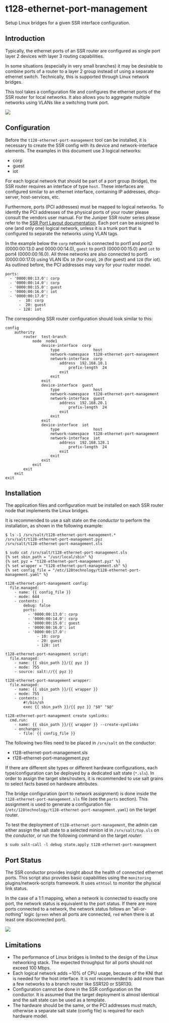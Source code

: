 # t128-ethernet-port-management

Setup Linux bridges for a given SSR interface configuration.


## Introduction

Typically, the ethernet ports of an SSR router are configured as single port layer 2 devices with layer 3 routing capabilities.

In some situations (especially in very small branches) it may be desirable to combine ports of a router to a layer 2 group instead of using a separate ethernet switch. Technically, this is supported through Linux network bridges.

This tool takes a configuration file and configures the ethernet ports of the SSR router for local networks. It also allows you to aggregate multiple networks using VLANs like a switching trunk port.

![](t128-ethernet-port-management.png)


## Configuration

Before the `t128-ethernet-port-management` tool can be installed, it is necessary to create the SSR config with its device and network-interface elements. The examples in this document use 3 logical networks:

* corp
* guest
* iot

For each logical network that should be part of a port group (bridge), the SSR router requires an interface of type `host`. These interfaces are configured similar to an ethernet interface, containing IP addresses, dhcp-server, host-services, etc.

Furthermore, ports (PCI addresses) must be mapped to logical networks. To identify the PCI addresses of the physical ports of your router please consult the vendors user manual. For the Juniper SSR router series please refer to the [SSR Port Layout documentation](https://www.juniper.net/documentation/us/en/software/session-smart-router/docs/hdwr_ssr_device_port_layout/). Each port can be assigned to one (and only one) logical network, unless it is a trunk port that is configured to separate the networks using VLAN tags.

In the example below the `corp` network is connected to port1 and port2 (0000:00:13.0 and 0000:00:14.0), `guest` to port3 (0000:00:15.0) and `iot` to port4 (0000:00:16.0). All three networks are also connected to port5 (0000:00:17.0) using VLAN IDs `10` (for corp), `20` (for guest) and `128` (for iot). As outlined before, the PCI addresses may vary for your router model.

```
ports:
  - '0000:00:13.0': corp
  - '0000:00:14.0': corp
  - '0000:00:15.0': guest
  - '0000:00:16.0': iot
  - '0000:00:17.0':
      -  10: corp
      -  20: guest
      - 128: iot
```
The corresponding SSR router configuration should look similar to this:

```
config
    authority
        router  test-branch
            node  node1
                device-interface  corp
                    type               host
                    network-namespace  t128-ethernet-port-management
                    network-interface  corp
                        address  192.168.10.1
                            prefix-length  24
                        exit
                    exit
                exit
                device-interface  guest
                    type               host
                    network-namespace  t128-ethernet-port-management
                    network-interface  guest
                        address  192.168.20.1
                            prefix-length  24
                        exit
                    exit
                exit
                device-interface  iot
                    type               host
                    network-namespace  t128-ethernet-port-management
                    network-interface  iot
                        address  192.168.128.1
                            prefix-length  24
                        exit
                    exit
                exit
            exit
        exit
    exit
exit

```

## Installation

The application files and configuration must be installed on each SSR router node that implements the Linux bridges.

It is recommended to use a salt state on the _conductor_ to perform the installation, as shown in the following example:

```
$ ls -1 /srv/salt/t128-ethernet-port-management.*
/srv/salt/t128-ethernet-port-management.pyz
/srv/salt/t128-ethernet-port-management.sls

$ sudo cat /srv/salt/t128-ethernet-port-management.sls
{% set sbin_path = "/usr/local/sbin" %}
{% set pyz = "t128-ethernet-port-management.pyz" %}
{% set wrapper = "t128-ethernet-port-management.sh" %}
{% set config_file = "/etc/128technology/t128-ethernet-port-management.yaml" %}

t128-ethernet-port-management config:
  file.managed:
    - name: {{ config_file }}
    - mode: 644
    - contents: |
        debug: false
        ports:
          - '0000:00:13.0': corp
          - '0000:00:14.0': corp
          - '0000:00:15.0': guest
          - '0000:00:16.0': iot
          - '0000:00:17.0':
              - 10: corp
              - 20: guest
              - 128: iot

t128-ethernet-port-management script:
  file.managed:
    - name: {{ sbin_path }}/{{ pyz }}
    - mode: 755
    - source: salt://{{ pyz }}

t128-ethernet-port-management wrapper:
  file.managed:
    - name: {{ sbin_path }}/{{ wrapper }}
    - mode: 755
    - contents: |
        #!/bin/sh
        exec {{ sbin_path }}/{{ pyz }} "$0" "$@"

t128-ethernet-port-management create symlinks:
  cmd.run:
    - name: {{ sbin_path }}/{{ wrapper }} --create-symlinks
    - onchanges:
      - file: {{ config_file }}
```

The following two files need to be placed in `/srv/salt` on the conductor:

* t128-ethernet-port-management.sls
* t128-ethernet-port-management.pyz

If there are different site types or different hardware configurations, each type/configuration can be deployed by a dedicated salt state (`*.sls`). In order to assign the target sites/routers, it is recommended to use salt grains to select facts based on hardware attributes. 

The bridge configuration (port to network assignment) is done inside the `t128-ethernet-port-management.sls` file (see the `ports` section). This assignment is used to generate a configuration file (`/etc/128technology/t128-ethernet-port-management.yaml`) on the target router.

To test the deployment of `t128-ethernet-port-management`, the admin can either assign the salt state to a selected minion id in `/srv/salt/top.sls` on the _conductor_, or run the following command on the target _router_:

```
$ sudo salt-call -l debug state.apply t128-ethernet-port-management
```

## Port Status

The SSR conductor provides insight about the health of connected ethernet ports. This script also provides basic capabilities using the `monitoring` plugins/network-scripts framework. It uses `ethtool` to monitor the phyiscal link status.

In the case of a 1:1 mapping, when a network is connected to exactly one port, the network status is equivalent to the port status. If there are more ports connected to a network, the network status follows an "all-or-nothing" logic (`green` when all ports are connected, `red` when there is at least one disconnected port).

![](port-status.png)

## Limitations

* The performance of Linux bridges is limited to the design of the Linux networking stack. The expected throughput for all ports should not exceed 100 Mbps.
* Each logical network adds ~10% of CPU usage, because of the KNI that is needed for the host interface. It is not recommended to add more than a few networks to a branch router like SSR120 or SSR130.
* Configuration cannot be done in the SSR configuration on the conductor. It is assumed that the target deployment is almost identical and the salt state can be used as a template. 
* The hardware should be the same, or the PCI addresses must match, otherwise a separate salt state (config file) is required for each hardware model.